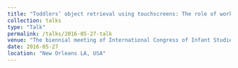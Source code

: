 ```yaml
---
title: "Toddlers’ object retrieval using touchscreens: The role of working memory skills"
collection: talks
type: "Talk"
permalink: /talks/2016-05-27-talk
venue: "The biennial meeting of International Congress of Infant Studies"
date: 2016-05-27
location: "New Orleans LA, USA"
---
```

